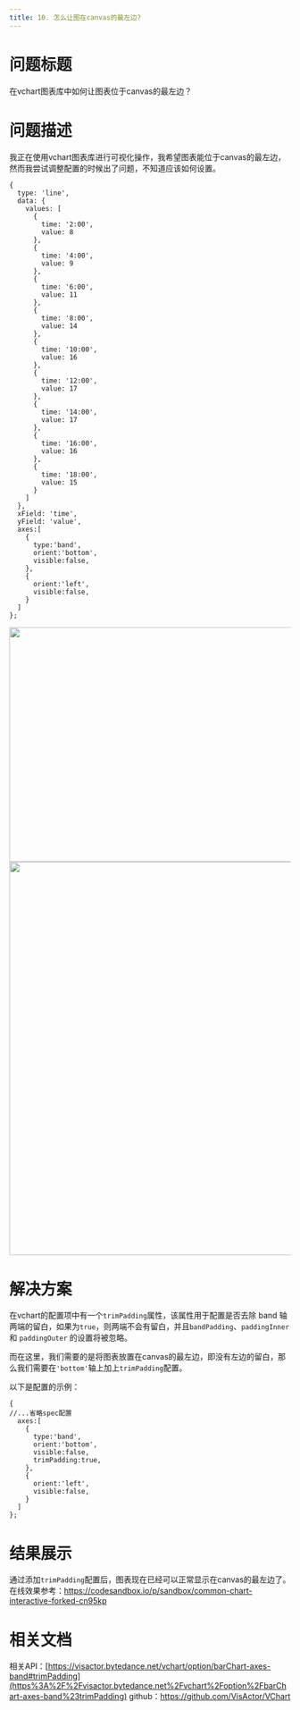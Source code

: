 ```yaml
---
title: 10. 怎么让图在canvas的最左边? 
---
```

# 问题标题
在vchart图表库中如何让图表位于canvas的最左边？


# 问题描述
我正在使用vchart图表库进行可视化操作，我希望图表能位于canvas的最左边，然而我尝试调整配置的时候出了问题，不知道应该如何设置。
```
{
  type: 'line',
  data: {
    values: [
      {
        time: '2:00',
        value: 8
      },
      {
        time: '4:00',
        value: 9
      },
      {
        time: '6:00',
        value: 11
      },
      {
        time: '8:00',
        value: 14
      },
      {
        time: '10:00',
        value: 16
      },
      {
        time: '12:00',
        value: 17
      },
      {
        time: '14:00',
        value: 17
      },
      {
        time: '16:00',
        value: 16
      },
      {
        time: '18:00',
        value: 15
      }
    ]
  },
  xField: 'time',
  yField: 'value',
  axes:[
    {
      type:'band',
      orient:'bottom',
      visible:false,
    },
    {
      orient:'left',
      visible:false,
    }
  ]
};
```
<img src='https://cdn.jsdelivr.net/gh/xuanhun/articles/img/DPyKbpPRcoH3yfxChmmciWv6nQh.gif' alt='' width='760' height='420'>
<img src='https://cdn.jsdelivr.net/gh/xuanhun/articles/img/TQGcbgF0xooBWoxDxOIc7lq9nZc.gif' alt='' width='680' height='704'>


# 解决方案
在vchart的配置项中有一个`trimPadding`属性，该属性用于配置是否去除 band 轴两端的留白，如果为`true`，则两端不会有留白，并且`bandPadding`、`paddingInner` 和 `paddingOuter` 的设置将被忽略。


而在这里，我们需要的是将图表放置在canvas的最左边，即没有左边的留白，那么我们需要在`'bottom'`轴上加上`trimPadding`配置。


以下是配置的示例：
```
{
//...省略spec配置
  axes:[
    {
      type:'band',
      orient:'bottom',
      visible:false,
      trimPadding:true,
    },
    {
      orient:'left',
      visible:false,
    }
  ]
};
```
# 结果展示
通过添加`trimPadding`配置后，图表现在已经可以正常显示在canvas的最左边了。
在线效果参考：https://codesandbox.io/p/sandbox/common-chart-interactive-forked-cn95kp


# 相关文档
相关API：[https://visactor.bytedance.net/vchart/option/barChart-axes-band#trimPadding](https%3A%2F%2Fvisactor.bytedance.net%2Fvchart%2Foption%2FbarChart-axes-band%23trimPadding)
github：https://github.com/VisActor/VChart